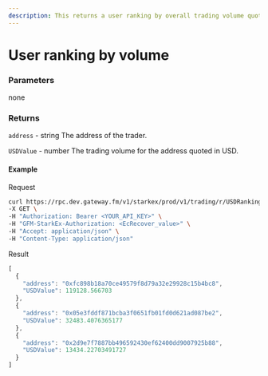 ```yaml
---
description: This returns a user ranking by overall trading volume quoted in USD. If the parameters startDate and endDate are provided, the ranking includes only trading volume within that window of time.
---
```


# User ranking by volume

### **Parameters**

none

### **Returns**

`address` - string
The address of the trader.

`USDValue` - number
The trading volume for the address quoted in USD.

#### **Example**

Request

```bash
curl https://rpc.dev.gateway.fm/v1/starkex/prod/v1/trading/r/USDRanking \
-X GET \
-H "Authorization: Bearer <YOUR_API_KEY>" \
-H "GFM-StarkEx-Authorization: <EcRecover_value>" \
-H "Accept: application/json" \
-H "Content-Type: application/json"
```


Result

```javascript
[
  {
    "address": "0xfc898b18a70ce49579f8d79a32e29928c15b4bc8",
    "USDValue": 119128.566703
  },
  {
    "address": "0x05e3fddf871bcba3f0651fb01fd0d621ad087be2",
    "USDValue": 32483.4076365177
  },
  {
    "address": "0x2d9e7f7887bb496592430ef62400dd9007925b88",
    "USDValue": 13434.22703491727
  }
]
```